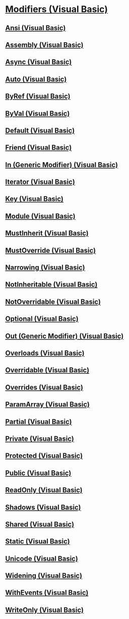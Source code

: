 # [Modifiers (Visual Basic)](index.md)
## [Ansi (Visual Basic)](ansi.md)
## [Assembly (Visual Basic)](assembly.md)
## [Async (Visual Basic)](async.md)
## [Auto (Visual Basic)](auto.md)
## [ByRef (Visual Basic)](byref.md)
## [ByVal (Visual Basic)](byval.md)
## [Default (Visual Basic)](default.md)
## [Friend (Visual Basic)](friend.md)
## [In (Generic Modifier) (Visual Basic)](in-generic-modifier.md)
## [Iterator (Visual Basic)](iterator.md)
## [Key (Visual Basic)](key.md)
## [Module <keyword> (Visual Basic)](module-keyword.md)
## [MustInherit (Visual Basic)](mustinherit.md)
## [MustOverride (Visual Basic)](mustoverride.md)
## [Narrowing (Visual Basic)](narrowing.md)
## [NotInheritable (Visual Basic)](notinheritable.md)
## [NotOverridable (Visual Basic)](notoverridable.md)
## [Optional (Visual Basic)](optional.md)
## [Out (Generic Modifier) (Visual Basic)](out-generic-modifier.md)
## [Overloads (Visual Basic)](overloads.md)
## [Overridable (Visual Basic)](overridable.md)
## [Overrides (Visual Basic)](overrides.md)
## [ParamArray (Visual Basic)](paramarray.md)
## [Partial (Visual Basic)](partial.md)
## [Private (Visual Basic)](private.md)
## [Protected (Visual Basic)](protected.md)
## [Public (Visual Basic)](public.md)
## [ReadOnly (Visual Basic)](readonly.md)
## [Shadows (Visual Basic)](shadows.md)
## [Shared (Visual Basic)](shared.md)
## [Static (Visual Basic)](static.md)
## [Unicode (Visual Basic)](unicode.md)
## [Widening (Visual Basic)](widening.md)
## [WithEvents (Visual Basic)](withevents.md)
## [WriteOnly (Visual Basic)](writeonly.md)
